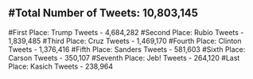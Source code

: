 #Total Number of Tweets: 10,803,145 
---
#First Place: Trump Tweets - 4,684,282
#Second Place: Rubio Tweets - 1,839,485
#Third Place: Cruz Tweets - 1,469,170
#Fourth Place: Clinton Tweets - 1,376,416
#Fifth Place: Sanders Tweets - 581,603
#Sixth Place: Carson Tweets - 350,107
#Seventh Place: Jeb! Tweets - 264,120
#Last Place: Kasich Tweets - 238,964
